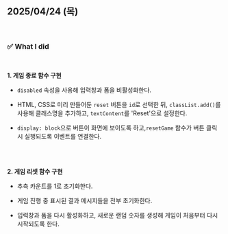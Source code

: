 ## 2025/04/24 (목)

<br>

### ✅ What I did

<br>

**1. 게임 종료 함수 구현**

- `disabled` 속성을 사용해 입력창과 폼을 비활성화한다.

- HTML, CSS로 미리 만들어둔 `reset` 버튼을 `id`로 선택한 뒤, `classList.add()`를 사용해 클래스명을 추가하고, `textContent`를 'Reset'으로 설정한다.

- `display: block`으로 버튼이 화면에 보이도록 하고,`resetGame` 함수가 버튼 클릭 시 실행되도록 이벤트를 연결한다.

<br>
<br>

**2. 게임 리셋 함수 구현**

- 추측 카운트를 1로 초기화한다.

- 게임 진행 중 표시된 결과 메시지들을 전부 초기화한다.

- 입력창과 폼을 다시 활성화하고, 새로운 랜덤 숫자를 생성해 게임이 처음부터 다시 시작되도록 한다.
